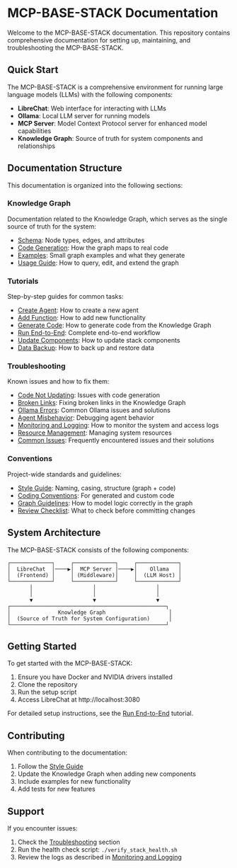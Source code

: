 # MCP-BASE-STACK Documentation

Welcome to the MCP-BASE-STACK documentation. This repository contains comprehensive documentation for setting up, maintaining, and troubleshooting the MCP-BASE-STACK.

## Quick Start

The MCP-BASE-STACK is a comprehensive environment for running large language models (LLMs) with the following components:

- **LibreChat**: Web interface for interacting with LLMs
- **Ollama**: Local LLM server for running models
- **MCP Server**: Model Context Protocol server for enhanced model capabilities
- **Knowledge Graph**: Source of truth for system components and relationships

## Documentation Structure

This documentation is organized into the following sections:

### Knowledge Graph

Documentation related to the Knowledge Graph, which serves as the single source of truth for the system:

- [Schema](knowledge-graph/schema.md): Node types, edges, and attributes
- [Code Generation](knowledge-graph/code-generation.md): How the graph maps to real code
- [Examples](knowledge-graph/examples.md): Small graph examples and what they generate
- [Usage Guide](knowledge-graph/usage-guide.md): How to query, edit, and extend the graph

### Tutorials

Step-by-step guides for common tasks:

- [Create Agent](tutorials/create-agent.md): How to create a new agent
- [Add Function](tutorials/add-function.md): How to add new functionality
- [Generate Code](tutorials/generate-code.md): How to generate code from the Knowledge Graph
- [Run End-to-End](tutorials/run-end-to-end.md): Complete end-to-end workflow
- [Update Components](tutorials/update-components.md): How to update stack components
- [Data Backup](tutorials/data-backup.md): How to back up and restore data

### Troubleshooting

Known issues and how to fix them:

- [Code Not Updating](troubleshooting/code-not-updating.md): Issues with code generation
- [Broken Links](troubleshooting/broken-links.md): Fixing broken links in the Knowledge Graph
- [Ollama Errors](troubleshooting/ollama-errors.md): Common Ollama issues and solutions
- [Agent Misbehavior](troubleshooting/agent-misbehavior.md): Debugging agent behavior
- [Monitoring and Logging](troubleshooting/monitoring-and-logging.md): How to monitor the system and access logs
- [Resource Management](troubleshooting/resource-management.md): Managing system resources
- [Common Issues](troubleshooting/common-issues.md): Frequently encountered issues and their solutions

### Conventions

Project-wide standards and guidelines:

- [Style Guide](conventions/style-guide.md): Naming, casing, structure (graph + code)
- [Coding Conventions](conventions/coding-conventions.md): For generated and custom code
- [Graph Guidelines](conventions/graph-guidelines.md): How to model logic correctly in the graph
- [Review Checklist](conventions/review-checklist.md): What to check before committing changes

## System Architecture

The MCP-BASE-STACK consists of the following components:

```
┌─────────────┐     ┌─────────────┐     ┌─────────────┐
│  LibreChat  │────▶│  MCP Server │────▶│    Ollama   │
│  (Frontend) │     │ (Middleware)│     │  (LLM Host) │
└─────────────┘     └─────────────┘     └─────────────┘
       │                   │                   │
       │                   │                   │
       ▼                   ▼                   ▼
┌─────────────────────────────────────────────────┐
│               Knowledge Graph                    │
│  (Source of Truth for System Configuration)      │
└─────────────────────────────────────────────────┘
```

## Getting Started

To get started with the MCP-BASE-STACK:

1. Ensure you have Docker and NVIDIA drivers installed
2. Clone the repository
3. Run the setup script
4. Access LibreChat at http://localhost:3080

For detailed setup instructions, see the [Run End-to-End](tutorials/run-end-to-end.md) tutorial.

## Contributing

When contributing to the documentation:

1. Follow the [Style Guide](conventions/style-guide.md)
2. Update the Knowledge Graph when adding new components
3. Include examples for new functionality
4. Add tests for new features

## Support

If you encounter issues:

1. Check the [Troubleshooting](troubleshooting/common-issues.md) section
2. Run the health check script: `./verify_stack_health.sh`
3. Review the logs as described in [Monitoring and Logging](troubleshooting/monitoring-and-logging.md)
